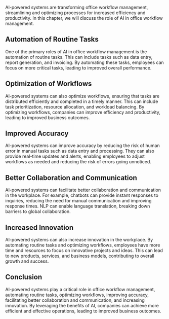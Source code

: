 
AI-powered systems are transforming office workflow management, streamlining and optimizing processes for increased efficiency and productivity. In this chapter, we will discuss the role of AI in office workflow management.

Automation of Routine Tasks
---------------------------

One of the primary roles of AI in office workflow management is the automation of routine tasks. This can include tasks such as data entry, report generation, and invoicing. By automating these tasks, employees can focus on more critical tasks, leading to improved overall performance.

Optimization of Workflows
-------------------------

AI-powered systems can also optimize workflows, ensuring that tasks are distributed efficiently and completed in a timely manner. This can include task prioritization, resource allocation, and workload balancing. By optimizing workflows, companies can improve efficiency and productivity, leading to improved business outcomes.

Improved Accuracy
-----------------

AI-powered systems can improve accuracy by reducing the risk of human error in manual tasks such as data entry and processing. They can also provide real-time updates and alerts, enabling employees to adjust workflows as needed and reducing the risk of errors going unnoticed.

Better Collaboration and Communication
--------------------------------------

AI-powered systems can facilitate better collaboration and communication in the workplace. For example, chatbots can provide instant responses to inquiries, reducing the need for manual communication and improving response times. NLP can enable language translation, breaking down barriers to global collaboration.

Increased Innovation
--------------------

AI-powered systems can also increase innovation in the workplace. By automating routine tasks and optimizing workflows, employees have more time and resources to focus on innovative projects and ideas. This can lead to new products, services, and business models, contributing to overall growth and success.

Conclusion
----------

AI-powered systems play a critical role in office workflow management, automating routine tasks, optimizing workflows, improving accuracy, facilitating better collaboration and communication, and increasing innovation. By leveraging the benefits of AI, companies can achieve more efficient and effective operations, leading to improved business outcomes.
